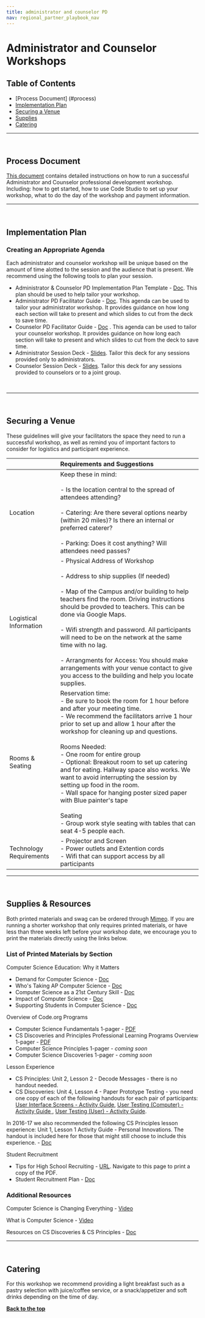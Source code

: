 ```yaml
---
title: administrator and counselor PD
nav: regional_partner_playbook_nav
---
```

<meta name="robots" content="noindex">
<a id="top"></a>

# Administrator and Counselor Workshops

## Table of Contents
- [Process Document] (#process)
- [Implementation Plan](#plan)
- [Securing a Venue](#venue)
- [Supplies](#supplies)
- [Catering](#catering)

________________
<a id="plan"></a>
<br/>

## Process Document
[This document](https://docs.google.com/document/d/1rO7h2K5Bv-ozD2AEopEdTFnPeEWykciiSsa-UKgabXY/edit#) contains detailed instructions on how to run a successful Administrator and Counselor professional development workshop. Including: how to get started, how to use Code Studio to set up your workshop, what to do the day of the workshop and payment information.
________________
<a id="plan"></a>
<br/>

## Implementation Plan

### Creating an Appropriate Agenda
Each administrator and counselor workshop will be unique based on the amount of time alotted to the session and the audience that is present. We recommend using the following tools to plan your session.

- Administrator & Counselor PD Implementation Plan Template - [Doc](https://docs.google.com/document/d/14G1Ak-oqLyiyWU1-i6rFofbUP3kGVam0pKpkJur-EE4/edit). This plan should be used to help tailor your workshop.
- Administrator PD Facilitator Guide -
[Doc](https://docs.google.com/document/d/1ty9htVaCGn8TF922SJsG1KzJNvYKVWqMugFZ1NiruK8/edit). This agenda can be used to tailor your administrator workshop. It provides guidance on how long each section will take to present and which slides to cut from the deck to save time.
- Counselor PD Facilitator Guide - [Doc](https://docs.google.com/document/d/1oe7CyONoQNUye86fCIlzMACWaNLl_0G7e9ErSEqlemY/edit) . This agenda can be used to tailor your counselor workshop. It provides guidance on how long each section will take to present and which slides to cut from the deck to save time.
- Administrator Session Deck - [Slides](https://docs.google.com/presentation/d/1jrDWQmLP96S71HVAr7WEZFa4f9hEmqAocytrW1sD2aQ/edit#slide=id.g275747aa04_0_0). Tailor this deck for any sessions provided only to administrators.
- Counselor Session Deck -  [Slides](https://docs.google.com/presentation/d/1eQH14tgS5V8En0DzAIzpZMIBAjRkNFMdFH0Xf0hZGCQ/edit#slide=id.g17da7660a6_0_2148). Tailor this deck for any sessions provided to counselors or to a joint group.
<br/>


________________
<a id="venue"></a>
<br/>

## Securing a Venue
These guidelines will give your facilitators the space they need to run a successful workshop, as well as remind you of important factors to consider for logistics and participant experience. <br/>

| |Requirements and Suggestions|
|:-----|:-----------|
|Location|Keep these in mind:<br/><Br/> - Is the location central to the spread of attendees attending?<br/><Br/>- Catering: Are there several options nearby (within 20 miles)? Is there an internal or preferred caterer?<br/><br/> - Parking: Does it cost anything? Will attendees need passes? |
|Logistical Information|- Physical Address of Workshop<br/><br/>- Address to ship supplies (If needed)<br/><Br/> - Map of the Campus and/or building to help teachers find the room. Driving instructions should be provded to teachers. This can be done via Google Maps.<br/><br/> - Wifi strength and password. All participants will need to be on the network at the same time with no lag.<br/><br/> - Arrangments for Access: You should make arrangements with your venue contact to give you access to the building and help you locate supplies.|  |
|Rooms & Seating| Reservation time: <br/>- Be sure to book the room for 1 hour before and after your meeting time.<Br/> - We recommend the facilitators arrive 1 hour prior to set up and allow 1 hour after the workshop for cleaning up and questions.<br/><br/>Rooms Needed:<br/>- One room for entire group<br/>- Optional: Breakout room to set up catering and for eating. Hallway space also works. We want to avoid interrupting the session by setting up food in the room.<br/>- Wall space for hanging poster sized paper with Blue painter's tape<br/><br/>Seating<br/>- Group work style seating with tables that can seat 4-5 people each.|
|Technology <br/>Requirements| - Projector and Screen<br/> - Power outlets and Extention cords<br/> - Wifi that can support access by all participants<br/> |

________________
<a id="supplies"></a>
<br/>
## Supplies & Resources

Both printed materials and swag can be ordered through [Mimeo](marketplace.mimeo.com/codeorgworkshop). If you are running a shorter workshop that only requires printed materials, or have less than three weeks left before your workshop date, we encourage you to print the materials directly using the links below.

### List of Printed Materials by Section

Computer Science Education: Why it Matters

- Demand for Computer Science - [Doc](https://docs.google.com/document/d/1xd_wvNHVPxAkVL2krfc0hmZ-iEqCZriMRqzf89_YY18/edit)
- Who's Taking AP Computer Science - [Doc](https://docs.google.com/document/d/1ZE-fwRtAJO56cYTJcmBh5G3huh6RBdAewgEhmvJA8Kc/edit)
- Computer Science as a 21st Century Skill - [Doc](https://docs.google.com/document/d/1pYGjAB3zJaqlk7Wdg8i1gkBoByg6VuX1FoKmA2rFxEQ/edit)
- Impact of Computer Science - [Doc](https://docs.google.com/document/d/1pZFipP4x2zS6y1IpNIYIO_z-CT-_nq7PCTdhW3F_aK8/edit)
- Supporting Students in Computer Science - [Doc](https://docs.google.com/document/d/1sFxB5FzLleHaxJtPhYRqk0vhllAJ4DsHwy7diW18T9s/edit)

Overview of Code.org Programs

- Computer Science Fundamentals 1-pager - [PDF](https://drive.google.com/file/d/0B2rFfrktasxBUVo0YjU4eGZfZmw4aHBQa0puYzZSNnpWQ3hn/view)
- CS Discoveries and Principles Professional Learning Programs Overview 1-pager - [PDF](https://code.org/files/PLProgramsOverview_1-Pager.pdf)
- Computer Science Principles 1-pager - *coming soon*
- Computer Science Discoveries 1-pager - *coming soon*

Lesson Experience

- CS Principles: Unit 2, Lesson 2 - Decode Messages - there is no handout needed.
- CS Discoveries: Unit 4, Lesson 4 - Paper Prototype Testing - you need one copy of each of the following handouts for each pair of participants:
[User Interface Screens - Activity Guide](https://docs.google.com/document/d/1JOVsR0T5P7zQ6LdxfDjRSsX1EC8xk0TYZKe7X_GjYlk/edit), [User Testing (Computer) - Activity Guide ](https://docs.google.com/document/d/1Rtla8WSmJol6sHT5SToep5_hhTM5I8z3UjA7yCap-nw/edit),
[User Testing (User) - Activity Guide](https://docs.google.com/document/d/1IPu6hsHRui_ChXogq0nklAUuPUae2yx0RaADW9b4Nrs/edit).

In 2016-17 we also recommended the following CS Principles lesson experience: Unit 1, Lesson 1 Activity Guide - Personal Innovations. The handout is included here for those that might still choose to include this experience. - [Doc](https://docs.google.com/document/d/14UBbBCYtaWskax2UOcE-vMdSBUelte9qdKRhgQ6SeJU/edit)

Student Recruitment

- Tips for High School Recruiting - [URL](http://csteachingtips.org/tips-for-recruitment-in-HS). Navigate to this page to print a copy of the PDF.
- Student Recruitment Plan - [Doc](https://docs.google.com/document/d/1aOb_Gr703ag2OF3wiSTBmO_TCz2z8voC0dRzYdPuOYY/edit)

### Additional Resources

Computer Science is Changing Everything - [Video](https://www.youtube.com/watch?v=1x54GqfL3UY )

What is Computer Science - [Video](https://www.youtube.com/watch?v=-xFJM3QQ3TE)

Resources on CS Discoveries & CS Principles - [Doc](https://docs.google.com/document/d/1n6ftQ2jCCqZHFik59wgSsTDGONRObtSTHl3GJE1G2Yo/edit)

________________
<a id="catering"></a>
<br/>
## Catering

For this workshop we recommend providing a light breakfast such as a pastry selection with juice/coffee service, or a snack/appetizer and soft drinks depending on the time of day.




[**Back to the top**](#top)
<br/>
